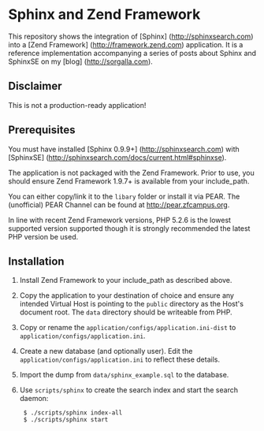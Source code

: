 Sphinx and Zend Framework
=========================

This repository shows the integration of [Sphinx] (http://sphinxsearch.com) into
a [Zend Framework] (http://framework.zend.com) application.
It is a reference implementation accompanying a series of posts about Sphinx and
SphinxSE on my [blog] (http://sorgalla.com).

Disclaimer
----------

This is not a production-ready application!

Prerequisites
-------------

You must have installed [Sphinx 0.9.9+] (http://sphinxsearch.com) with [SphinxSE]
(http://sphinxsearch.com/docs/current.html#sphinxse).

The application is not packaged with the Zend Framework. Prior to use, you should
ensure Zend Framework 1.9.7+ is available from your include_path.

You can either copy/link it to the `libary` folder or install it via PEAR.
The (unofficial) PEAR Channel can be found at http://pear.zfcampus.org.

In line with recent Zend Framework versions, PHP 5.2.6 is the lowest supported
version supported though it is strongly recommended the latest PHP version be
used.

Installation
------------

1. Install Zend Framework to your include_path as described above.

2. Copy the application to your destination of choice and ensure any intended
Virtual Host is pointing to the `public` directory as the Host's document
root. The `data` directory should be writeable from PHP.

3. Copy or rename the `application/configs/application.ini-dist` to
`application/configs/application.ini`.

4. Create a new database (and optionally user). Edit the
`application/configs/application.ini` to reflect these details.

5. Import the dump from `data/sphinx_example.sql` to the database.

6. Use `scripts/sphinx` to create the search index and start the search daemon:

        $ ./scripts/sphinx index-all
        $ ./scripts/sphinx start

